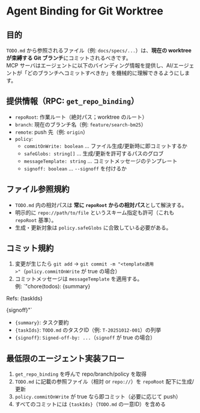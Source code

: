 # Agent Binding for Git Worktree

## 目的
`TODO.md` から参照されるファイル（例: `docs/specs/...`）は、**現在の worktree が束縛する Git ブランチ**にコミットされるべきです。  
MCP サーバはエージェントに以下のバインディング情報を提供し、AI/エージェントが「どのブランチへコミットすべきか」を機械的に理解できるようにします。

## 提供情報（RPC: `get_repo_binding`）
- `repoRoot`: 作業ルート（絶対パス；worktree のルート）
- `branch`: 現在のブランチ名（例: `feature/search-bm25`）
- `remote`: push 先（例: `origin`）
- `policy`:
  - `commitOnWrite: boolean` … ファイル生成/更新時に即コミットするか
  - `safeGlobs: string[]` … 生成/更新を許可するパスのグロブ
  - `messageTemplate: string` … コミットメッセージのテンプレート
  - `signoff: boolean` … `--signoff` を付けるか

## ファイル参照規約
- `TODO.md` 内の相対パスは **常に `repoRoot` からの相対パス**として解決する。
- 明示的に `repo://path/to/file` というスキーム指定も許可（これも `repoRoot` 基準）。
- 生成・更新対象は `policy.safeGlobs` に合致している必要がある。

## コミット規約
1. 変更が生じたら `git add` → `git commit -m "<template適用>"`（`policy.commitOnWrite` が true の場合）
2. コミットメッセージは `messageTemplate` を適用する。  
   例: `"chore(todos): {summary}

Refs: {taskIds}

{signoff}"`
   - `{summary}`: タスク要約
   - `{taskIds}`: `TODO.md` のタスクID（例: `T-20251012-001`）の列挙
   - `{signoff}`: `Signed-off-by: ...`（`signoff` が true の場合）

## 最低限のエージェント実装フロー
1. `get_repo_binding` を呼んで repo/branch/policy を取得
2. `TODO.md` に記載の参照ファイル（相対 or `repo://`）を `repoRoot` 配下に生成/更新
3. `policy.commitOnWrite` が true なら即コミット（必要に応じて push）
4. すべてのコミットには `{taskIds}`（`TODO.md` の一意ID）を含める

